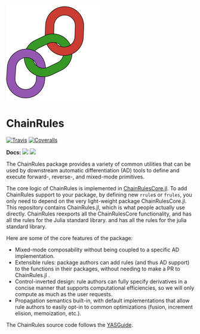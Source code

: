 <img src="docs/src/assets/logo.svg" width="256"/>

# ChainRules

[![Travis](https://travis-ci.org/JuliaDiff/ChainRules.jl.svg?branch=master)](https://travis-ci.org/JuliaDiff/ChainRules.jl)
[![Coveralls](https://coveralls.io/repos/github/JuliaDiff/ChainRules.jl/badge.svg?branch=master)](https://coveralls.io/github/JuliaDiff/ChainRules.jl?branch=master)

**Docs:**
[![](https://img.shields.io/badge/docs-master-blue.svg)](https://JuliaDiff.github.io/ChainRules.jl/dev)
[![](https://img.shields.io/badge/docs-stable-blue.svg)](https://JuliaDiff.github.io/ChainRules.jl/stable)

The ChainRules package provides a variety of common utilities that can be used by downstream automatic differentiation (AD) tools to define and execute forward-, reverse-, and mixed-mode primitives.

The core logic of ChainRules is implemented in [ChainRulesCore.jl](https://github.com/JuliaDiff/ChainRulesCore.jl).
To add ChainRules support to your package, by defining new `rrule`s or `frules`, you only need to depend on the very light-weight package ChainRulesCore.jl.
This repository contains ChainRules.jl, which is what people actually use directly. 
ChainRules reexports all the ChainRulesCore functionality, and has all the rules for the Julia standard library.
and has all the rules for the julia standard library.


Here are some of the core features of the package:

- Mixed-mode composability without being coupled to a specific AD implementation.
- Extensible rules: package authors can add rules (and thus AD support) to the functions in their packages, without needing to make a PR to ChainRules.jl .
- Control-inverted design: rule authors can fully specify derivatives in a concise manner that supports computational efficiencies, so we will only compute as much as the user requests.
- Propagation semantics built-in, with default implementations that allow rule authors to easily opt-in to common optimizations (fusion, increment elision, memoization, etc.).


The ChainRules source code follows the [YASGuide](https://github.com/jrevels/YASGuide).
